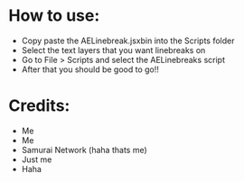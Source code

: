 # How to use:

  - Copy paste the AELinebreak.jsxbin into the Scripts folder
  - Select the text layers that you want linebreaks on
  - Go to File > Scripts and select the AELinebreaks script
  - After that you should be good to go!!

# Credits:
- Me
- Me
- Samurai Network (haha thats me)
- Just me
- Haha
